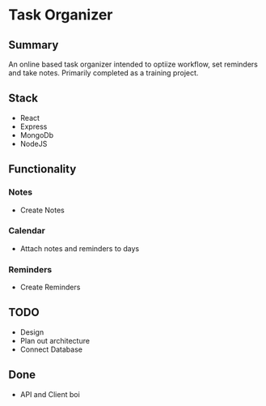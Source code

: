 # Task Organizer

## Summary
An online based task organizer intended to optiize workflow, set reminders and take notes. Primarily completed as a training project.

## Stack
- React
- Express
- MongoDb
- NodeJS

## Functionality
### Notes
- Create Notes
### Calendar
- Attach notes and reminders to days
### Reminders
- Create Reminders

## TODO
- Design
- Plan out architecture
- Connect Database

## Done
- API and Client boi
